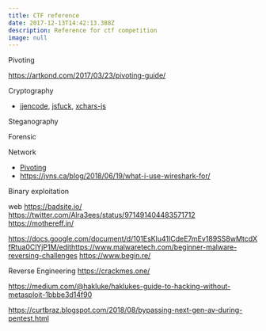```yaml
---
title: CTF reference
date: 2017-12-13T14:42:13.388Z
description: Reference for ctf competition
image: null
---
```

Pivoting

https://artkond.com/2017/03/23/pivoting-guide/

Cryptography

* [jjencode](http://utf-8.jp/public/jjencode.html), [jsfuck](http://www.jsfuck.com/), [xchars-js](https://syllab.fr/projets/experiments/xcharsjs/5chars.pipeline.html)

Steganography

Forensic

Network

* [Pivoting](https://bitrot.sh/cheatsheet/14-12-2017-pivoting/)
* https://jvns.ca/blog/2018/06/19/what-i-use-wireshark-for/

Binary exploitation

web
https://badsite.io/
https://twitter.com/Alra3ees/status/971491404483571712
https://mothereff.in/

https://docs.google.com/document/d/101EsKlu41ICdeE7mEv189SS8wMtcdXfRtua0ClYjP1M/edithttps://www.malwaretech.com/beginner-malware-reversing-challenges
https://www.begin.re/

Reverse Engineering
https://crackmes.one/

https://medium.com/@hakluke/haklukes-guide-to-hacking-without-metasploit-1bbbe3d14f90

https://curtbraz.blogspot.com/2018/08/bypassing-next-gen-av-during-pentest.html
